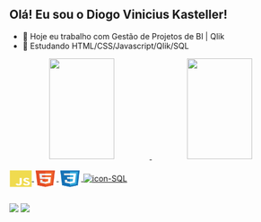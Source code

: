 ## Olá! Eu sou o Diogo Vinicius Kasteller!  

- 🔭 Hoje eu trabalho com Gestão de Projetos de BI | Qlik
- 🌱 Estudando HTML/CSS/Javascript/Qlik/SQL

<div align="center">
  <a href="https://github.com/DiogoKasteller">
  <img width="48%" height="180em" src="https://github-readme-stats.vercel.app/api?username=DiogoKasteller&show_icons=true&theme=dark&include_all_commits=true&count_private=true"/>
  <img width="48%" height="180em" src="https://github-readme-stats.vercel.app/api/top-langs/?username=DiogoKasteller&layout=compact&langs_count=7&theme=dark"/>
</div>

  <div style="display: inline_block"><br>
  <img align="center" alt="icon-Js" height="30" width="40" src="https://raw.githubusercontent.com/devicons/devicon/master/icons/javascript/javascript-plain.svg">
  <img align="center" alt="icon-HTML" height="30" width="40" src="https://raw.githubusercontent.com/devicons/devicon/master/icons/html5/html5-original.svg">
  <img align="center" alt="icon-CSS" height="30" width="40" src="https://raw.githubusercontent.com/devicons/devicon/master/icons/css3/css3-original.svg">
  <img align="center" alt="icon-SQL" height="30" width="40" src="https://cdn.jsdelivr.net/gh/devicons/devicon/icons/mysql/mysql-original.svg">
</div>
  
  ##
  
<div> 
  <a href = "mailto:diogokasteller@gmail.com"><img src="https://img.shields.io/badge/-Gmail-%23333?style=for-the-badge&logo=gmail&logoColor=white" target="_blank"></a>
  <a href="https://www.linkedin.com/in/diogo-kasteller-435189115/" target="_blank"><img src="https://img.shields.io/badge/-LinkedIn-%230077B5?style=for-the-badge&logo=linkedin&logoColor=white" target="_blank"></a> 
</div>
